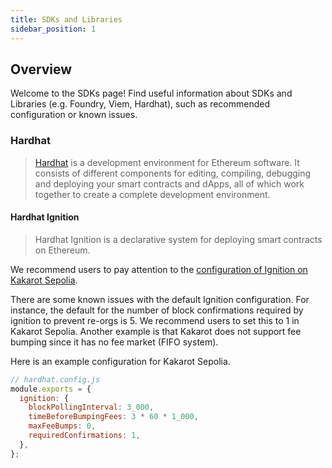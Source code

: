 ```yaml
---
title: SDKs and Libraries
sidebar_position: 1
---
```


## Overview

Welcome to the SDKs page! Find useful information about SDKs and Libraries (e.g.
Foundry, Viem, Hardhat), such as recommended configuration or known issues.

### Hardhat

> [Hardhat](https://hardhat.org/) is a development environment for Ethereum
> software. It consists of different components for editing, compiling,
> debugging and deploying your smart contracts and dApps, all of which work
> together to create a complete development environment.

#### Hardhat Ignition

> Hardhat Ignition is a declarative system for deploying smart contracts on
> Ethereum.

We recommend users to pay attention to the
[configuration of Ignition on Kakarot Sepolia](https://hardhat.org/ignition/docs/config#requiredconfirmations).

There are some known issues with the default Ignition configuration. For
instance, the default for the number of block confirmations required by ignition
to prevent re-orgs is 5. We recommend users to set this to 1 in Kakarot Sepolia.
Another example is that Kakarot does not support fee bumping since it has no fee
market (FIFO system).

Here is an example configuration for Kakarot
Sepolia.

```js
// hardhat.config.js
module.exports = {
  ignition: {
    blockPollingInterval: 3_000,
    timeBeforeBumpingFees: 3 * 60 * 1_000,
    maxFeeBumps: 0,
    requiredConfirmations: 1,
  },
};
```
